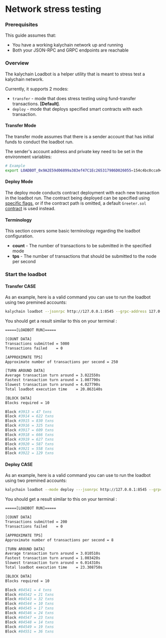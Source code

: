 # Network stress testing

### Prerequisites

This guide assumes that:

* You have a working kalychain network up and running
* Both your JSON-RPC and GRPC endpoints are reachable

### Overview

The kalychain Loadbot is a helper utility that is meant to stress test a kalychain network.

Currently, it supports 2 modes:

* `transfer` - mode that does stress testing using fund-transfer transactions. **\[Default]**.
* `deploy` - mode that deploys specified smart contracts with each transaction.

#### Transfer Mode

The transfer mode assumes that there is a sender account that has initial funds to conduct the loadbot run.

The sender's account address and private key need to be set in the environment variables:

```bash
# Example
export LOADBOT_0x9A2E59d06899a383ef47C1Ec265317986D026055=154c4bc0cca942d8a0b49ece04d95c872d8f53d34b8f2ac76253a3700e4f1151
```

#### Deploy Mode

The deploy mode conducts contract deployment with each new transaction in the loadbot run. The contract being deployed can be specified using [specific flags](../get-started/cli-commands/#loadbot-flags), or if the contract path is omitted, a default `Greeter.sol` [contract](https://github.com/nomiclabs/hardhat/blob/master/packages/hardhat-core/sample-projects/basic/contracts/Greeter.sol) is used instead.

#### Terminology

This section covers some basic terminology regarding the loadbot configuration.

* **count** - The number of transactions to be submitted in the specified mode
* **tps** - The number of transactions that should be submitted to the node per second

### Start the loadbot

#### Transfer CASE

As an example, here is a valid command you can use to run the loadbot using two premined accounts:

```bash
kalychain loadbot --jsonrpc http://127.0.0.1:8545 --grpc-address 127.0.0.1:9632 --chain-id 568 --gas-price 100000000000 --sender 0x0Ea680527b44D598804c4a85C5d6695d2dd1Ef51 --receiver 0x7680d9649A1F09754e5Be58ed7d49554e82dAB03 --count 5000 --value 0x100 --tps 300
```

You should get a result similar to this on your terminal :

```bash
=====[LOADBOT RUN]=====

[COUNT DATA]
Transactions submitted = 5000
Transactions failed    = 0

[APPROXIMATE TPS]
Approximate number of transactions per second = 250

[TURN AROUND DATA]
Average transaction turn around = 3.022550s
Fastest transaction turn around = 1.007790s
Slowest transaction turn around = 4.027790s
Total loadbot execution time    = 20.863140s

[BLOCK DATA]
Blocks required = 10

Block #3913 = 47 txns
Block #3914 = 622 txns
Block #3915 = 830 txns
Block #3916 = 325 txns
Block #3917 = 609 txns
Block #3918 = 666 txns
Block #3919 = 627 txns
Block #3920 = 587 txns
Block #3921 = 558 txns
Block #3922 = 129 txns
```

#### Deploy CASE

As an example, here is a valid command you can use to run the loadbot using two premined accounts:

```bash
kalychain loadbot --mode deploy ---jsonrpc http://127.0.0.1:8545 --grpc-address 127.0.0.1:9632 --chain-id 568 --gas-price 100000000000 --sender 0x0Ea680527b44D598804c4a85C5d6695d2dd1Ef51 --receiver 0x7680d9649A1F09754e5Be58ed7d49554e82dAB03 --count 200 --value 0x100 --tps 10
```

You should get a result similar to this on your terminal :

```bash
=====[LOADBOT RUN]=====

[COUNT DATA]
Transactions submitted = 200
Transactions failed    = 0

[APPROXIMATE TPS]
Approximate number of transactions per second = 8

[TURN AROUND DATA]
Average transaction turn around = 3.010510s
Fastest transaction turn around = 1.003420s
Slowest transaction turn around = 6.014310s
Total loadbot execution time    = 23.308750s

[BLOCK DATA]
Blocks required = 10

Block #84541 = 4 txns
Block #84542 = 21 txns
Block #84543 = 32 txns
Block #84544 = 10 txns
Block #84545 = 17 txns
Block #84546 = 24 txns
Block #84547 = 23 txns
Block #84548 = 14 txns
Block #84549 = 19 txns
Block #84551 = 36 txns
```

